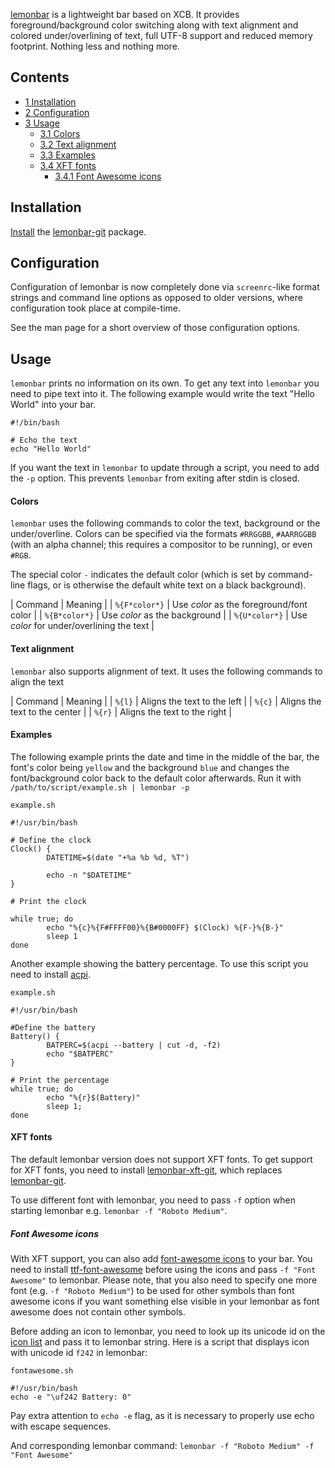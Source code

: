 [lemonbar](https://github.com/LemonBoy/bar) is a lightweight bar based on XCB. It provides foreground/background color switching along with text alignment and colored under/overlining of text, full UTF-8 support and reduced memory footprint. Nothing less and nothing more.

## Contents

*   [1 Installation](#Installation)
*   [2 Configuration](#Configuration)
*   [3 Usage](#Usage)
    *   [3.1 Colors](#Colors)
    *   [3.2 Text alignment](#Text_alignment)
    *   [3.3 Examples](#Examples)
    *   [3.4 XFT fonts](#XFT_fonts)
        *   [3.4.1 Font Awesome icons](#Font_Awesome_icons)

## Installation

[Install](/index.php/Install "Install") the [lemonbar-git](https://aur.archlinux.org/packages/lemonbar-git/) package.

## Configuration

Configuration of lemonbar is now completely done via `screenrc`-like format strings and command line options as opposed to older versions, where configuration took place at compile-time.

See the man page for a short overview of those configuration options.

## Usage

`lemonbar` prints no information on its own. To get any text into `lemonbar` you need to pipe text into it. The following example would write the text "Hello World" into your bar.

```
#!/bin/bash

# Echo the text
echo "Hello World"

```

If you want the text in `lemonbar` to update through a script, you need to add the `-p` option. This prevents `lemonbar` from exiting after stdin is closed.

#### Colors

`lemonbar` uses the following commands to color the text, background or the under/overline. Colors can be specified via the formats `#RRGGBB`, `#AARRGGBB` (with an alpha channel; this requires a compositor to be running), or even `#RGB`.

The special color `-` indicates the default color (which is set by command-line flags, or is otherwise the default white text on a black background).

| Command | Meaning |
| `%{F*color*}` | Use *color* as the foreground/font color |
| `%{B*color*}` | Use *color* as the background |
| `%{U*color*}` | Use *color* for under/overlining the text |

#### Text alignment

`lemonbar` also supports alignment of text. It uses the following commands to align the text

| Command | Meaning |
| `%{l}` | Aligns the text to the left |
| `%{c}` | Aligns the text to the center |
| `%{r}` | Aligns the text to the right |

#### Examples

The following example prints the date and time in the middle of the bar, the font's color being `yellow` and the background `blue` and changes the font/background color back to the default color afterwards. Run it with `/path/to/script/example.sh | lemonbar -p`

 `example.sh` 
```
#!/usr/bin/bash

# Define the clock
Clock() {
        DATETIME=$(date "+%a %b %d, %T")

        echo -n "$DATETIME"
}

# Print the clock

while true; do
        echo "%{c}%{F#FFFF00}%{B#0000FF} $(Clock) %{F-}%{B-}"
        sleep 1
done

```

Another example showing the battery percentage. To use this script you need to install [acpi](https://www.archlinux.org/packages/?name=acpi).

 `example.sh` 
```
#!/usr/bin/bash

#Define the battery
Battery() {
        BATPERC=$(acpi --battery | cut -d, -f2)
        echo "$BATPERC"
}

# Print the percentage
while true; do
        echo "%{r}$(Battery)"
        sleep 1;
done

```

#### XFT fonts

The default lemonbar version does not support XFT fonts. To get support for XFT fonts, you need to install [lemonbar-xft-git](https://aur.archlinux.org/packages/lemonbar-xft-git/), which replaces [lemonbar-git](https://aur.archlinux.org/packages/lemonbar-git/).

To use different font with lemonbar, you need to pass `-f` option when starting lemonbar e.g. `lemonbar -f "Roboto Medium"`.

##### Font Awesome icons

With XFT support, you can also add [font-awesome icons](http://fontawesome.io/) to your bar. You need to install [ttf-font-awesome](https://www.archlinux.org/packages/?name=ttf-font-awesome) before using the icons and pass `-f "Font Awesome"` to lemonbar. Please note, that you also need to specify one more font (e.g. `-f "Roboto Medium"`) to be used for other symbols than font awesome icons if you want something else visible in your lemonbar as font awesome does not contain other symbols.

Before adding an icon to lemonbar, you need to look up its unicode id on the [icon list](http://fontawesome.io/icons/) and pass it to lemonbar string. Here is a script that displays icon with unicode id `f242` in lemonbar:

 `fontawesome.sh` 
```
#!/usr/bin/bash
echo -e "\uf242 Battery: 0"

```

Pay extra attention to `echo -e` flag, as it is necessary to properly use echo with escape sequences.

And corresponding lemonbar command: `lemonbar -f "Roboto Medium" -f "Font Awesome"`
